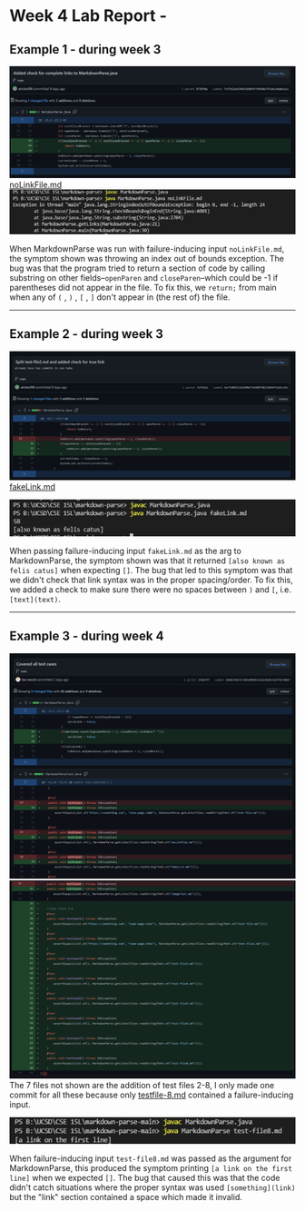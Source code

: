 # Week 4 Lab Report -

## Example 1 - during week 3

![Image](report-2\4.png)
[noLinkFile.md](https://github.com/tea-mochi/markdown-parse/blob/main/noLinkFile.md?plain=1)
![Image](report-2\5.png)

When MarkdownParse was run with failure-inducing input `noLinkFile.md`, the symptom shown was throwing an index out of bounds exception. The bug was that the program tried to return a section of code by calling substring on other fields–`openParen` and `closeParen`–which could be -1 if parentheses did not appear in the file. To fix this, we `return;` from main when any of `(` , `)` , `[` , `]` don't appear in (the rest of) the file.

---

## Example 2 - during week 3

![Image](report-2\7.png)
[fakeLink.md](https://github.com/tea-mochi/markdown-parse/blob/main/fakeLink.md?plain=1)

![Image](report-2\6.png)

When passing failure-inducing input `fakeLink.md` as the arg to MarkdownParse, the symptom shown was that it returned `[also known as felis catus]` when expecting `[]`. The bug that led to this symptom was that we didn't check that link syntax was in the proper spacing/order. To fix this, we added a check to make sure there were no spaces between `)` and `[`, i.e. `[text](text)`.

---

## Example 3 - during week 4

![Image](report-2\1.png)
![Image](report-2\2.png)
The 7 files not shown are the addition of test files 2-8, I only made one commit for all these because only [testfile-8.md](https://github.com/tea-mochi/markdown-parse-main/blob/main/test-file8.md?plain=1) contained a failure-inducing input.

![Image](report-2\3.png)

When failure-inducing input `test-file8.md` was passed as the argument for MarkdownParse, this produced the symptom printing `[a link on the first line]` when we expected `[]`. The bug that caused this was that the code didn't catch situations where the proper syntax was used `[something](link)` but the "link" section contained a space which made it invalid.